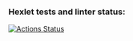 ### Hexlet tests and linter status:
[![Actions Status](https://github.com/Starodubtcev/frontend-project-lvl1/workflows/hexlet-check/badge.svg)](https://github.com/Starodubtcev/frontend-project-lvl1/actions)